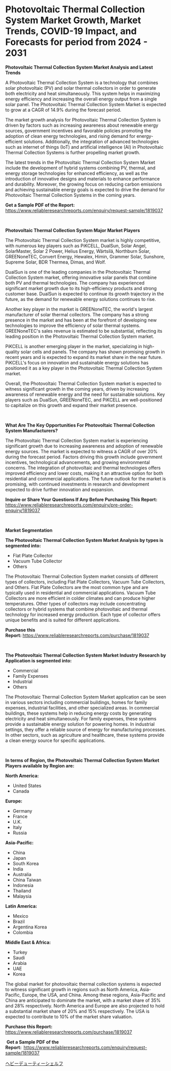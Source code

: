 <p><h1>Photovoltaic Thermal Collection System Market Growth, Market Trends, COVID-19 Impact, and Forecasts for period from 2024 - 2031</h1></p><p><strong>Photovoltaic Thermal Collection System Market Analysis and Latest Trends</strong></p>
<p><p>A Photovoltaic Thermal Collection System is a technology that combines solar photovoltaic (PV) and solar thermal collectors in order to generate both electricity and heat simultaneously. This system helps in maximizing energy efficiency and increasing the overall energy output from a single solar panel. The Photovoltaic Thermal Collection System Market is expected to grow at a CAGR of 14.9% during the forecast period.</p><p>The market growth analysis for Photovoltaic Thermal Collection System is driven by factors such as increasing awareness about renewable energy sources, government incentives and favorable policies promoting the adoption of clean energy technologies, and rising demand for energy-efficient solutions. Additionally, the integration of advanced technologies such as internet of things (IoT) and artificial intelligence (AI) in Photovoltaic Thermal Collection Systems is further propelling market growth.</p><p>The latest trends in the Photovoltaic Thermal Collection System Market include the development of hybrid systems combining PV, thermal, and energy storage technologies for enhanced efficiency, as well as the introduction of innovative designs and materials to enhance performance and durability. Moreover, the growing focus on reducing carbon emissions and achieving sustainable energy goals is expected to drive the demand for Photovoltaic Thermal Collection Systems in the coming years.</p></p>
<p><strong>Get a Sample PDF of the Report:&nbsp;</strong> <a href="https://www.reliableresearchreports.com/enquiry/request-sample/1819037">https://www.reliableresearchreports.com/enquiry/request-sample/1819037</a></p>
<p>&nbsp;</p>
<p><strong>Photovoltaic Thermal Collection System Major Market Players</strong></p>
<p><p>The Photovoltaic Thermal Collection System market is highly competitive, with numerous key players such as PiKCELL, DualSun, Solar Angel, SolarMaster, Solar 2 Power, Helius Energy, Wärtsilä, Northburn Solar, GREENoneTEC, Convert Energy, Hewalex, Himin, Grammer Solar, Sunshore, Supreme Solar, BDR Thermea, Dimas, and Wolf.</p><p>DualSun is one of the leading companies in the Photovoltaic Thermal Collection System market, offering innovative solar panels that combine both PV and thermal technologies. The company has experienced significant market growth due to its high-efficiency products and strong customer base. DualSun is expected to continue its growth trajectory in the future, as the demand for renewable energy solutions continues to rise.</p><p>Another key player in the market is GREENoneTEC, the world's largest manufacturer of solar thermal collectors. The company has a strong presence in the market and has been at the forefront of developing new technologies to improve the efficiency of solar thermal systems. GREENoneTEC's sales revenue is estimated to be substantial, reflecting its leading position in the Photovoltaic Thermal Collection System market.</p><p>PiKCELL is another emerging player in the market, specializing in high-quality solar cells and panels. The company has shown promising growth in recent years and is expected to expand its market share in the near future. PiKCELL's focus on innovation and sustainable energy solutions has positioned it as a key player in the Photovoltaic Thermal Collection System market.</p><p>Overall, the Photovoltaic Thermal Collection System market is expected to witness significant growth in the coming years, driven by increasing awareness of renewable energy and the need for sustainable solutions. Key players such as DualSun, GREENoneTEC, and PiKCELL are well-positioned to capitalize on this growth and expand their market presence.</p></p>
<p>&nbsp;</p>
<p><strong>What Are The Key Opportunities For Photovoltaic Thermal Collection System Manufacturers?</strong></p>
<p><p>The Photovoltaic Thermal Collection System market is experiencing significant growth due to increasing awareness and adoption of renewable energy sources. The market is expected to witness a CAGR of over 20% during the forecast period. Factors driving this growth include government incentives, technological advancements, and growing environmental concerns. The integration of photovoltaic and thermal technologies offers improved efficiency and lower costs, making it an attractive option for both residential and commercial applications. The future outlook for the market is promising, with continued investments in research and development expected to drive further innovation and expansion.</p></p>
<p><strong>Inquire or Share Your Questions If Any Before Purchasing This Report:</strong> <a href="https://www.reliableresearchreports.com/enquiry/pre-order-enquiry/1819037">https://www.reliableresearchreports.com/enquiry/pre-order-enquiry/1819037</a></p>
<p>&nbsp;</p>
<p><strong>Market Segmentation</strong></p>
<p><strong>The Photovoltaic Thermal Collection System Market Analysis by types is segmented into:</strong></p>
<p><ul><li>Flat Plate Collector</li><li>Vacuum Tube Collector</li><li>Others</li></ul></p>
<p><p>The Photovoltaic Thermal Collection System market consists of different types of collectors, including Flat Plate Collectors, Vacuum Tube Collectors, and Others. Flat Plate Collectors are the most common type and are typically used in residential and commercial applications. Vacuum Tube Collectors are more efficient in colder climates and can produce higher temperatures. Other types of collectors may include concentrating collectors or hybrid systems that combine photovoltaic and thermal technology for increased energy production. Each type of collector offers unique benefits and is suited for different applications.</p></p>
<p><strong>Purchase this Report:&nbsp;</strong><a href="https://www.reliableresearchreports.com/purchase/1819037">https://www.reliableresearchreports.com/purchase/1819037</a></p>
<p>&nbsp;</p>
<p><strong>The Photovoltaic Thermal Collection System Market Industry Research by Application is segmented into:</strong></p>
<p><ul><li>Commercial</li><li>Family Expenses</li><li>Industrial</li><li>Others</li></ul></p>
<p><p>The Photovoltaic Thermal Collection System Market application can be seen in various sectors including commercial buildings, homes for family expenses, industrial facilities, and other specialized areas. In commercial buildings, these systems help in reducing energy costs by generating electricity and heat simultaneously. For family expenses, these systems provide a sustainable energy solution for powering homes. In industrial settings, they offer a reliable source of energy for manufacturing processes. In other sectors, such as agriculture and healthcare, these systems provide a clean energy source for specific applications.</p></p>
<p>&nbsp;</p>
<p><strong>In terms of Region, the Photovoltaic Thermal Collection System Market Players available by Region are:</strong></p>
<p>
    <p> <strong> North America: </strong>
        <ul>
            <li>United States</li>
            <li>Canada</li>
        </ul>
        </p> 
    <p> <strong> Europe: </strong>
        <ul>
            <li>Germany</li>
            <li>France</li>
            <li>U.K.</li>
            <li>Italy</li>
            <li>Russia</li>
        </ul>
        </p> 
    <p> <strong> Asia-Pacific: </strong>
        <ul>
            <li>China</li>
            <li>Japan</li>
            <li>South Korea</li>
            <li>India</li>
            <li>Australia</li>
            <li>China Taiwan</li>
            <li>Indonesia</li>
            <li>Thailand</li>
            <li>Malaysia</li>
        </ul>
        </p> 
    <p> <strong> Latin America: </strong>
        <ul>
            <li>Mexico</li>
            <li>Brazil</li>
            <li>Argentina Korea</li>
            <li>Colombia</li>
        </ul>
        </p> 
    <p> <strong> Middle East & Africa: </strong>
        <ul>
            <li>Turkey</li>
            <li>Saudi</li>
            <li>Arabia</li>
            <li>UAE</li>
            <li>Korea</li>
        </ul>
    </p>
    </p>
<p><p>The global market for photovoltaic thermal collection systems is expected to witness significant growth in regions such as North America, Asia-Pacific, Europe, the USA, and China. Among these regions, Asia-Pacific and China are anticipated to dominate the market, with a market share of 35% and 28% respectively. North America and Europe are also projected to hold a substantial market share of 20% and 15% respectively. The USA is expected to contribute to 10% of the market share valuation.</p></p>
<p><strong>Purchase this Report: </strong><a href="https://www.reliableresearchreports.com/purchase/1819037">https://www.reliableresearchreports.com/purchase/1819037</a></p>
<p>&nbsp;<strong>Get a Sample PDF of the Report:&nbsp;&nbsp;</strong><a href="https://www.reliableresearchreports.com/enquiry/request-sample/1819037">https://www.reliableresearchreports.com/enquiry/request-sample/1819037</a></p>
<p><strong></strong></p>
<p><p><a href="https://github.com/nemesis2824/Market-Research-Report-List-1/blob/main/783328113321.md">ヘビーデューティーシェルフ</a></p></p>